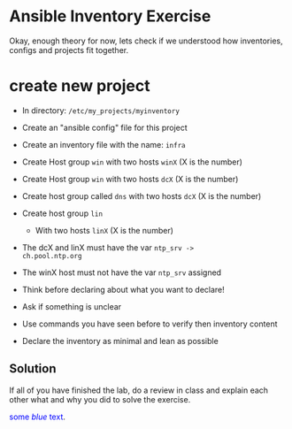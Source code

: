 


# Ansible Inventory Exercise
Okay, enough theory for now, lets check if we understood how inventories, configs and projects fit together.

# create new project
* In directory: <code>/etc/my_projects/myinventory</code>
* Create an "ansible config" file for this project
* Create an inventory file with the name: <code>infra</code>
* Create Host group <code>win</code> with two hosts <code>winX</code> (X is the number)
* Create Host group <code>win</code> with two hosts <code>dcX</code> (X is the number)
* Create host group called <code>dns</code> with two hosts <code>dcX</code> (X is the number)
* Create host group <code>lin</code>
	* With two hosts <code>linX</code> (X is the number)
* The dcX and linX must have the var <code>ntp_srv -> ch.pool.ntp.org</code>
* The winX host must not have the var <code>ntp_srv</code> assigned

* Think before declaring about what you want to declare!
* Ask if something is unclear
* Use commands you have seen before to verify then inventory content
* Declare the inventory as minimal and lean as possible

## Solution
If all of you have finished the lab, do a review in class and explain each other what and why you did to solve the exercise.


<span style="color:blue">some *blue* text</span>.

<!--stackedit_data:
eyJoaXN0b3J5IjpbLTkyNzY5NTUwOCwtMzkyNTc3NzUxXX0=
-->